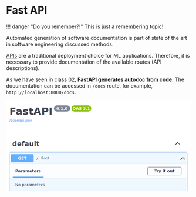 # Fast API

!!! danger "Do you remember?!"
    This is just a remembering topic!

Automated generation of software documentation is part of state of the art in software engineering discussed methods.

[APIs](../02-api/api_deploy.md) are a traditional deployment choice for ML applications. Therefore, it is necessary to provide documentation of the available routes (API descriptions).

As we have seen in class 02, [**FastAPI generates autodoc from code**](../02-api/api_deploy.md#an-api-that-makes-predictions). The documentation can be accessed in `/docs` route, for example, `http://localhost:8000/docs`.

![](../02-api/api_docs.png)